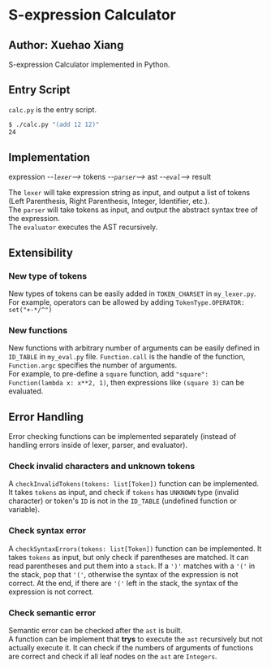# S-expression Calculator

## Author: Xuehao Xiang

S-expression Calculator implemented in Python.

## Entry Script

`calc.py` is the entry script.

```bash
$ ./calc.py "(add 12 12)"  
24
```

## Implementation

expression *--`lexer`-->* tokens *--`parser`-->* ast *--`eval`-->* result

The `lexer` will take expression string as input, and output a list of tokens (Left Parenthesis, Right Parenthesis, Integer, Identifier, etc.).  
The `parser` will take tokens as input, and output the abstract syntax tree of the expression.  
The `evaluator` executes the AST recursively.

## Extensibility

### New type of tokens
New types of tokens can be easily added in `TOKEN_CHARSET` in `my_lexer.py`.  
For example, operators can be allowed by adding `TokenType.OPERATOR: set("+-*/^")`

### New functions
New functions with arbitrary number of arguments can be easily defined in `ID_TABLE` in `my_eval.py` file. `Function.call` is the handle of the function, `Function.argc` specifies the number of arguments.  
For example, to pre-define a `square` function, add `"square": Function(lambda x: x**2, 1)`, then expressions like `(square 3)` can be evaluated.

## Error Handling 

 Error checking functions can be implemented separately (instead of handling errors inside of lexer, parser, and evaluator). 

### Check invalid characters and unknown tokens
A `checkInvalidTokens(tokens: list[Token])` function can be implemented. 
It takes `tokens` as input, and check if `tokens` has `UNKNOWN` type (invalid character) or token's `ID` is not in the `ID_TABLE` (undefined function or variable). 

### Check syntax error

A `checkSyntaxErrors(tokens: list[Token])` function can be implemented.
It takes `tokens` as input, but only check if parentheses are matched. It can read parentheses and put them into a `stack`. If a `')'` matches with a `'('` in the stack, pop that `'('`, otherwise the syntax of the expression is not correct.
At the end, if there are `'('` left in the stack, the syntax of the expression is not correct.

### Check semantic error

Semantic error can be checked after the `ast` is built.  
A function can be implement that **trys** to execute the `ast` recursively but not actually execute it. It can check if the numbers of arguments of functions are correct and check if all leaf nodes on the `ast` are `Integers`.

